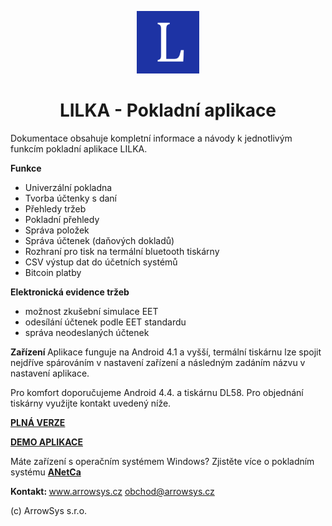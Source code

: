 
<div align="center">
    <p>
        <img height="100" width="100" src="lilka-300x300.png"> 
    </p>
</div>

<div align="center">
    <h1>
        LILKA - Pokladní aplikace 
    </h1>
</div>

Dokumentace obsahuje kompletní informace a návody k jednotlivým funkcím pokladní aplikace LILKA.

<b> Funkce </b>
* Univerzální pokladna
* Tvorba účtenky s daní
* Přehledy tržeb 
* Pokladní přehledy
* Správa položek
* Správa účtenek (daňových dokladů)
* Rozhraní pro tisk na termální bluetooth tiskárny
* CSV výstup dat do účetních systémů 
* Bitcoin platby

<b> Elektronická evidence tržeb </b>
* možnost zkušební simulace EET
* odesílání účtenek podle EET standardu
* správa neodeslaných účtenek

<b> Zařízení </b>
Aplikace funguje na Android 4.1 a vyšší, termální tiskárnu lze spojit nejdříve spárováním v nastavení zařízení a následným zadáním názvu v nastavení aplikace.

Pro komfort doporučujeme Android 4.4. a tiskárnu DL58. Pro objednání tiskárny využijte kontakt uvedený níže.

<b><a href="https://play.google.com/store/apps/details?id=com.arrowsys.lilka01062015"> PLNÁ VERZE </a></b>

<b><a href="https://play.google.com/store/apps/details?id=com.arrowsys.lilkademo"> DEMO APLIKACE </a></b>

Máte zařízení s operačním systémem Windows? Zjistěte více o pokladním systému **[ANetCa](http://www.anetcash.cz)**

<b> Kontakt: </b>
www.arrowsys.cz
obchod@arrowsys.cz

(c) ArrowSys s.r.o.